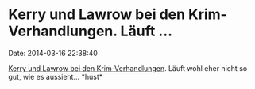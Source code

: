 Kerry und Lawrow bei den Krim-Verhandlungen. Läuft \...
=======================================================

Date: 2014-03-16 22:38:40

[Kerry und Lawrow bei den
Krim-Verhandlungen](http://media1.s-nbcnews.com/i/newscms/2014_11/251931/140314-kerry-lavrov-615a_0d834190f60ea7b8091cb35a6df8b3be.jpg).
Läuft wohl eher nicht so gut, wie es aussieht... \*hust\*
